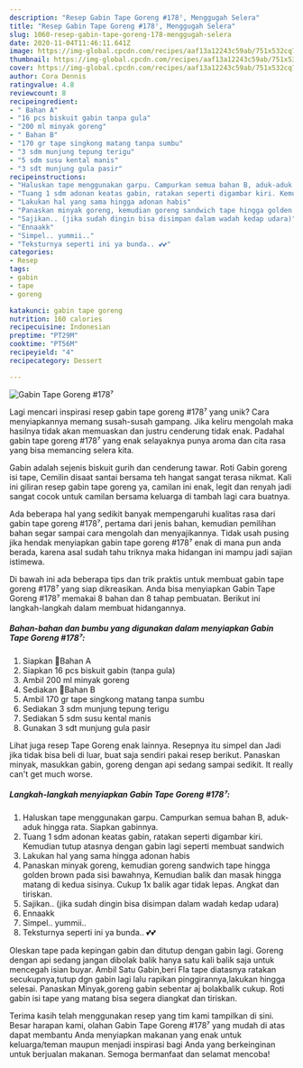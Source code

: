 ```yaml
---
description: "Resep Gabin Tape Goreng #178⁷, Menggugah Selera"
title: "Resep Gabin Tape Goreng #178⁷, Menggugah Selera"
slug: 1060-resep-gabin-tape-goreng-178-menggugah-selera
date: 2020-11-04T11:46:11.641Z
image: https://img-global.cpcdn.com/recipes/aaf13a12243c59ab/751x532cq70/gabin-tape-goreng-178⁷-foto-resep-utama.jpg
thumbnail: https://img-global.cpcdn.com/recipes/aaf13a12243c59ab/751x532cq70/gabin-tape-goreng-178⁷-foto-resep-utama.jpg
cover: https://img-global.cpcdn.com/recipes/aaf13a12243c59ab/751x532cq70/gabin-tape-goreng-178⁷-foto-resep-utama.jpg
author: Cora Dennis
ratingvalue: 4.8
reviewcount: 8
recipeingredient:
- " Bahan A"
- "16 pcs biskuit gabin tanpa gula"
- "200 ml minyak goreng"
- " Bahan B"
- "170 gr tape singkong matang tanpa sumbu"
- "3 sdm munjung tepung terigu"
- "5 sdm susu kental manis"
- "3 sdt munjung gula pasir"
recipeinstructions:
- "Haluskan tape menggunakan garpu. Campurkan semua bahan B, aduk-aduk hingga rata. Siapkan gabinnya."
- "Tuang 1 sdm adonan keatas gabin, ratakan seperti digambar kiri. Kemudian tutup atasnya dengan gabin lagi seperti membuat sandwich"
- "Lakukan hal yang sama hingga adonan habis"
- "Panaskan minyak goreng, kemudian goreng sandwich tape hingga golden brown pada sisi bawahnya, Kemudian balik dan masak hingga matang di kedua sisinya. Cukup 1x balik agar tidak lepas. Angkat dan tiriskan."
- "Sajikan.. (jika sudah dingin bisa disimpan dalam wadah kedap udara)"
- "Ennaakk"
- "Simpel.. yummii.."
- "Teksturnya seperti ini ya bunda.. 💕💕"
categories:
- Resep
tags:
- gabin
- tape
- goreng

katakunci: gabin tape goreng 
nutrition: 160 calories
recipecuisine: Indonesian
preptime: "PT29M"
cooktime: "PT56M"
recipeyield: "4"
recipecategory: Dessert

---
```



![Gabin Tape Goreng #178⁷](https://img-global.cpcdn.com/recipes/aaf13a12243c59ab/751x532cq70/gabin-tape-goreng-178⁷-foto-resep-utama.jpg)

Lagi mencari inspirasi resep gabin tape goreng #178⁷ yang unik? Cara menyiapkannya memang susah-susah gampang. Jika keliru mengolah maka hasilnya tidak akan memuaskan dan justru cenderung tidak enak. Padahal gabin tape goreng #178⁷ yang enak selayaknya punya aroma dan cita rasa yang bisa memancing selera kita.

Gabin adalah sejenis biskuit gurih dan cenderung tawar. Roti Gabin goreng isi tape, Cemilin disaat santai bersama teh hangat sangat terasa nikmat. Kali ini giliran resep gabin tape goreng ya, camilan ini enak, legit dan renyah jadi sangat cocok untuk camilan bersama keluarga di tambah lagi cara buatnya.

Ada beberapa hal yang sedikit banyak mempengaruhi kualitas rasa dari gabin tape goreng #178⁷, pertama dari jenis bahan, kemudian pemilihan bahan segar sampai cara mengolah dan menyajikannya. Tidak usah pusing jika hendak menyiapkan gabin tape goreng #178⁷ enak di mana pun anda berada, karena asal sudah tahu triknya maka hidangan ini mampu jadi sajian istimewa.


Di bawah ini ada beberapa tips dan trik praktis untuk membuat gabin tape goreng #178⁷ yang siap dikreasikan. Anda bisa menyiapkan Gabin Tape Goreng #178⁷ memakai 8 bahan dan 8 tahap pembuatan. Berikut ini langkah-langkah dalam membuat hidangannya.

<!--inarticleads1-->

##### Bahan-bahan dan bumbu yang digunakan dalam menyiapkan Gabin Tape Goreng #178⁷:

1. Siapkan  🍒Bahan A
1. Siapkan 16 pcs biskuit gabin (tanpa gula)
1. Ambil 200 ml minyak goreng
1. Sediakan  🍒Bahan B
1. Ambil 170 gr tape singkong matang tanpa sumbu
1. Sediakan 3 sdm munjung tepung terigu
1. Sediakan 5 sdm susu kental manis
1. Gunakan 3 sdt munjung gula pasir


Lihat juga resep Tape Goreng enak lainnya. Resepnya itu simpel dan Jadi jika tidak bisa beli di luar, buat saja sendiri pakai resep berikut. Panaskan minyak, masukkan gabin, goreng dengan api sedang sampai sedikit. It really can&#39;t get much worse. 

<!--inarticleads2-->

##### Langkah-langkah menyiapkan Gabin Tape Goreng #178⁷:

1. Haluskan tape menggunakan garpu. Campurkan semua bahan B, aduk-aduk hingga rata. Siapkan gabinnya.
1. Tuang 1 sdm adonan keatas gabin, ratakan seperti digambar kiri. Kemudian tutup atasnya dengan gabin lagi seperti membuat sandwich
1. Lakukan hal yang sama hingga adonan habis
1. Panaskan minyak goreng, kemudian goreng sandwich tape hingga golden brown pada sisi bawahnya, Kemudian balik dan masak hingga matang di kedua sisinya. Cukup 1x balik agar tidak lepas. Angkat dan tiriskan.
1. Sajikan.. (jika sudah dingin bisa disimpan dalam wadah kedap udara)
1. Ennaakk
1. Simpel.. yummii..
1. Teksturnya seperti ini ya bunda.. 💕💕


Oleskan tape pada kepingan gabin dan ditutup dengan gabin lagi. Goreng dengan api sedang jangan dibolak balik hanya satu kali balik saja untuk mencegah isian buyar. Ambil Satu Gabin,beri Fla tape diatasnya ratakan secukupnya,tutup dgn gabin lagi lalu rapikan pinggirannya,lakukan hingga selesai. Panaskan Minyak,goreng gabin sebentar aj bolakbalik cukup. Roti gabin isi tape yang matang bisa segera diangkat dan tiriskan. 

Terima kasih telah menggunakan resep yang tim kami tampilkan di sini. Besar harapan kami, olahan Gabin Tape Goreng #178⁷ yang mudah di atas dapat membantu Anda menyiapkan makanan yang enak untuk keluarga/teman maupun menjadi inspirasi bagi Anda yang berkeinginan untuk berjualan makanan. Semoga bermanfaat dan selamat mencoba!
